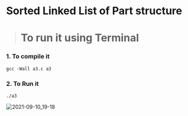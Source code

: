 # Sorted Linked List of Part structure
> # To run it using Terminal
### 1. To compile it
`gcc -Wall a3.c a3`
### 2. To Run  it
`./a3`

![2021-09-10_19-18](https://user-images.githubusercontent.com/65984781/132927092-dc846eb1-863b-43fa-8ef8-1a1c080023b5.png)

